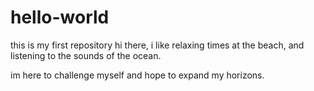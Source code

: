 # hello-world
this is my first repository
hi there, 
i like relaxing times at the beach, and listening to the sounds of the ocean.

im here to challenge myself and hope to expand my horizons.
